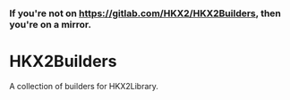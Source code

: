 ### If you're not on <https://gitlab.com/HKX2/HKX2Builders>, then you're on a mirror.

# HKX2Builders

A collection of builders for HKX2Library.
